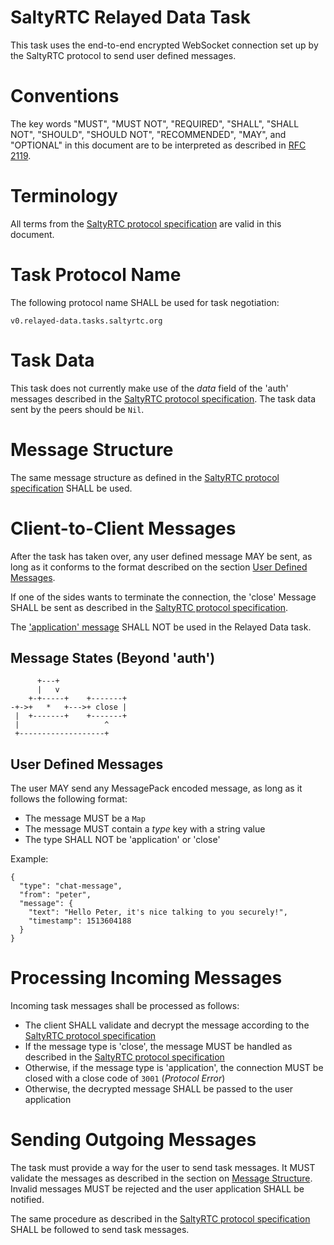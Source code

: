 # SaltyRTC Relayed Data Task

This task uses the end-to-end encrypted WebSocket connection set up by
the SaltyRTC protocol to send user defined messages.

# Conventions

The key words "MUST", "MUST NOT", "REQUIRED", "SHALL", "SHALL NOT",
"SHOULD", "SHOULD NOT", "RECOMMENDED", "MAY", and "OPTIONAL" in this
document are to be interpreted as described in
[RFC 2119](https://tools.ietf.org/html/rfc2119).

# Terminology

All terms from the [SaltyRTC protocol
specification](./Protocol.md#terminology) are valid in this document.

# Task Protocol Name

The following protocol name SHALL be used for task negotiation:

`v0.relayed-data.tasks.saltyrtc.org`

# Task Data

This task does not currently make use of the *data* field of the 'auth'
messages described in the [SaltyRTC protocol
specification](./Protocol.md#auth-message). The task data sent by the
peers should be `Nil`.

# Message Structure

The same message structure as defined in the [SaltyRTC protocol
specification](./Protocol.md#message-structure) SHALL be used.

# Client-to-Client Messages

After the task has taken over, any user defined message MAY be sent, as
long as it conforms to the format described on the section [User Defined
Messages](#user-defined-messages).

If one of the sides wants to terminate the connection, the 'close'
Message SHALL be sent as described in the [SaltyRTC protocol
specification](./Protocol.md#close-message).

The ['application' message](./Protocol.md#application-message) SHALL NOT
be used in the Relayed Data task.

## Message States (Beyond 'auth')

```
      +---+
      |   v
    +-+-----+    +-------+
-+->+   *   +--->+ close |
 |  +-------+    +-------+
 |                   ^
 +-------------------+
```

## User Defined Messages

The user MAY send any MessagePack encoded message, as long as it follows
the following format:

* The message MUST be a `Map`
* The message MUST contain a *type* key with a string value
* The type SHALL NOT be 'application' or 'close'

Example:

```
{
  "type": "chat-message",
  "from": "peter",
  "message": {
    "text": "Hello Peter, it's nice talking to you securely!",
    "timestamp": 1513604188
  }
}
```

# Processing Incoming Messages

Incoming task messages shall be processed as follows:

* The client SHALL validate and decrypt the message according to the
  [SaltyRTC protocol specification](./Protocol.md#receiving-a-signalling-message)
* If the message type is 'close', the message MUST be handled as
  described in the
  [SaltyRTC protocol specification](./Protocol.md#close-message)
* Otherwise, if the message type is 'application', the connection MUST
  be closed with a close code of `3001` (*Protocol Error*)
* Otherwise, the decrypted message SHALL be passed to the user
  application

# Sending Outgoing Messages

The task must provide a way for the user to send task messages. It MUST
validate the messages as described in the section on [Message
Structure](#user-defined-messages). Invalid messages MUST be rejected
and the user application SHALL be notified.

The same procedure as described in the [SaltyRTC protocol
specification](./Protocol.md#sending-a-signalling-message) SHALL be
followed to send task messages.
